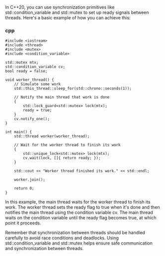 In C++20, you can use synchronization primitives like std::condition_variable and std::mutex to set up ready signals between threads. Here's a basic example of how you can achieve this:

### cpp
```
#include <iostream>
#include <thread>
#include <mutex>
#include <condition_variable>

std::mutex mtx;
std::condition_variable cv;
bool ready = false;

void worker_thread() {
    // Simulate some work
    std::this_thread::sleep_for(std::chrono::seconds(1));
    
    // Notify the main thread that work is done
    {
        std::lock_guard<std::mutex> lock(mtx);
        ready = true;
    }
    cv.notify_one();
}

int main() {
    std::thread worker(worker_thread);

    // Wait for the worker thread to finish its work
    {
        std::unique_lock<std::mutex> lock(mtx);
        cv.wait(lock, []{ return ready; });
    }

    std::cout << "Worker thread finished its work." << std::endl;

    worker.join();
    
    return 0;
}

```
In this example, the main thread waits for the worker thread to finish its work. The worker thread sets the ready flag to true when it's done and then notifies the main thread using the condition variable cv. The main thread waits on the condition variable until the ready flag becomes true, at which point it proceeds.

Remember that synchronization between threads should be handled carefully to avoid race conditions and deadlocks. Using std::condition_variable and std::mutex helps ensure safe communication and synchronization between threads.
